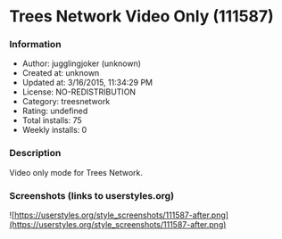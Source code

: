 # Trees Network Video Only (111587)

### Information
- Author: jugglingjoker (unknown)
- Created at: unknown
- Updated at: 3/16/2015, 11:34:29 PM
- License: NO-REDISTRIBUTION
- Category: treesnetwork
- Rating: undefined
- Total installs: 75
- Weekly installs: 0


### Description
Video only mode for Trees Network.


### Screenshots (links to userstyles.org)
![https://userstyles.org/style_screenshots/111587-after.png](https://userstyles.org/style_screenshots/111587-after.png)


